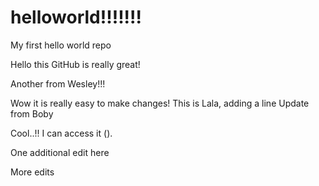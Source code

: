 # helloworld!!!!!!!
My first hello world repo

Hello this GitHub is really great!

Another from Wesley!!!

Wow it is really easy to make changes!
This is Lala, adding a line 
Update from Boby

Cool..!! I can access it (<Manoj>).

One additional edit here

More edits
